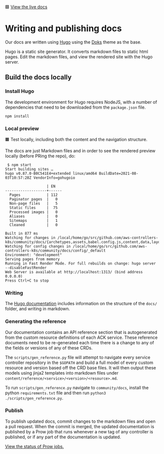 🟩 [View the live docs](https://aws-controllers-k8s.github.io/community/)

# Writing and publishing docs

Our docs are written using [Hugo](https://gohugo.io/) using the
[Doks](https://getdoks.org/) theme as the base.

Hugo is a static site generator. It converts markdown files to static html
pages. Edit the markdown files, and view the rendered site with the Hugo server.

## Build the docs locally

### Install Hugo

The development environment for Hugo requires NodeJS, with a number of
dependencies that need to be downloaded from the `package.json` file.

```
npm install
```

### Local preview

🟧 Test locally, including both the content and the navigation structure.

The docs are just Markdown files and in order to see the rendered preview
locally (before PRing the repo), do:

```
 $ npm start
Start building sites …
hugo v0.87.0-B0C541E4+extended linux/amd64 BuildDate=2021-08-03T10:57:28Z VendorInfo=gohugoio

                   | EN
-------------------+------
  Pages            | 112
  Paginator pages  |   0
  Non-page files   |   5
  Static files     |  75
  Processed images |   0
  Aliases          |   0
  Sitemaps         |   1
  Cleaned          |   0

Built in 877 ms
Watching for changes in /local/home/go/src/github.com/aws-controllers-k8s/community/docs/{archetypes,assets,babel.config.js,content,data,layouts,node_modules,package.json,static}
Watching for config changes in /local/home/go/src/github.com/aws-controllers-k8s/community/docs/config/_default
Environment: "development"
Serving pages from memory
Running in Fast Render Mode. For full rebuilds on change: hugo server --disableFastRender
Web Server is available at http://localhost:1313/ (bind address 0.0.0.0)
Press Ctrl+C to stop
```

### Writing

The [Hugo documentation](https://gohugo.io/content-management/) includes
information on the structure of the `docs/` folder, and writing in markdown.

### Generating the reference

Our documentation contains an API reference section that is autogenerated from
the custom resource definitions of each ACK service. These reference documents
need to be re-generated each time there is a change to any of the fields or
versions of any of these CRDs.

The `scripts/gen_reference.py` file will attempt to navigate every service
controller repository in the `$GOPATH` and build a full model of every custom
resource and version based off the CRD base files. It will then output these
models using jinja2 templates into markdown files under
`content/reference/<service>/<version>/<resource>.md`.

To run `scripts/gen_reference.py` navigate to `community/docs`, install the 
python `requirements.txt` file and then run `python3 ./scripts/gen_reference.py`.

### Publish

To publish updated docs, commit changes to the markdown files and open a pull
request. When the commit is merged, the updated documentation is published by a
Prow job that runs whenever a new tag of any controller is published, or if any
part of the documentation is updated.

[View the status of Prow jobs.](https://prow.ack.aws.dev/?job=*-docs-release)
